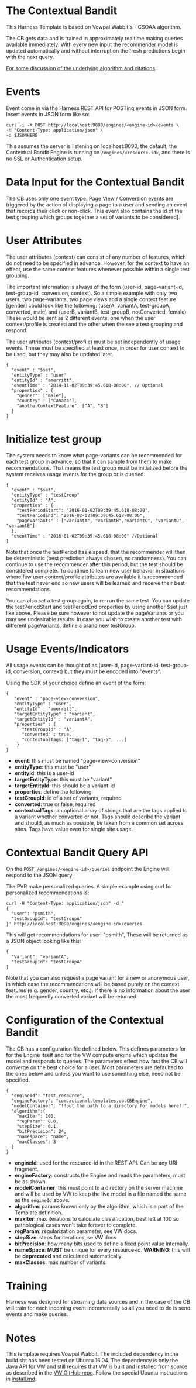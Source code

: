 # The Contextual Bandit

This Harness Template is based on Vowpal Wabbit's - CSOAA algorithm.  

The CB gets data and is trained in approximately realtime making queries available immediately. With every new input the recommender model is updated automatically and without interruption the fresh predictions begin with the next query.

[For some discussion of the underlying algorithm and citations](cb_algorithm.md)

# Events

Event come in via the Harness REST API for POSTing events in JSON form. Insert events in JSON form like so: 

```
curl -i -X POST http://localhost:9090/engines/<engine-id>/events \
-H "Content-Type: application/json" \
-d $JSONHERE
```

This assumes the server is listening on localhost:9090, the default, the Contextual Bandit Engine is running on `/engines/<resourse-id>`, and there is no SSL or Authentication setup.

# Data Input for the Contextual Bandit

The CB uses only one event type. Page View / Conversion events are triggered by the action of displaying a page to a user and sending an event that records their click or non-click. This event also contains the id of the test grouping which groups together a set of variants to be considered]. 

# User Attributes

The user attributes (context) can consist of any number of features, which do not need to be specified in advance. However, for the context to have an effect, use the same context features whenever possible within a single test grouping. 

The important information is always of the form (user-id, page-variant-id, test-group-id, conversion, context). So a simple example with only two users, two page-variants, two page views and a single context feature [gender] could look like the following: (userA, variantA, test-groupA, converted, male) and (userB, variantB, test-groupB, notConverted, female). These would be sent as 2 different events, one when the user context/profile is created and the other when the see a test grouping and respond.

The user attributes (context/profile) must be set independently of usage events. These must be specified at least once, in order for user context to be used, but they may also be updated later.

```
{
  "event" : "$set",
  "entityType" : "user"
  "entityId" : "amerritt",
  "eventTime" : "2014-11-02T09:39:45.618-08:00", // Optional
  "properties" : {
    "gender": ["male"],
    "country" : ["Canada"],
    "anotherContextFeature": ["A", "B"]
  }
}
```

# Initialize test group

The system needs to  know what page-variants can be recommended for each test group in advance, so that it can sample from them to make recommendations. That means the test group must be initialized before the system receives usage events for the group or is queried.

```
{
  "event" : "$set",
  "entityType" : "testGroup"
  "entityId" : "A",
  "properties" : {
    "testPeriodStart": "2016-01-02T09:39:45.618-08:00",
    "testPeriodEnd": "2016-02-02T09:39:45.618-08:00", 
    "pageVariants" : ["variantA", "variantB","variantC", "variantD", "variantE"]
  },
  "eventTime" : "2016-01-02T09:39:45.618-08:00" //Optional
}
```

Note that once the testPeriod has elapsed, that the recommender will then be deterministic (best prediction always chosen, no randomness). You can continue to use the recommender after this period, but the test should be considered complete. To continue to learn new user behavior in situations where few user context/profile attributes are available it is recommended that the test never end so new users will be learned and receive their best recommendations.

You can also set a test group again, to re-run the same test. You can update the testPeriodStart and testPeriodEnd properties by using another $set just like above. Please be sure however to not update the pageVariants or you may see undesirable results. In case you wish to create another test with different pageVariants, define a brand new testGroup.

# Usage Events/Indicators

All usage events can be thought of as (user-id, page-variant-id, test-group-id, conversion, context) but they must be encoded into "events". 

Using the SDK of your choice define an event of the form:

```
{
   "event" : "page-view-conversion",
   "entityType" : "user",
   "entityId" : "amerritt",
   "targetEntityType" : "variant",
   "targetEntityId" : "variantA",
   "properties" : {
      "testGroupId" : "A",
      "converted" : true,
      "contextualTags: ["tag-1", "tag-5", ...]
    }
}
```

 - **event**: this must be named "page-view-conversion"
 - **entityType**: this must be "user"
 - **entityId**: this is a user-id
 - **targetEntityType**: this must be "variant"
 - **targetEntityId**: this should be a variant-id
 - **properties**: define the following
  - **testGroupId**: id of a set of variants, required
  - **converted**: true or false, required
  - **contextualTags**: an optional array of strings that are the tags applied to a variant whether converted or not. Tags should describe the variant and should, as much as possible, be taken from a common set across sites. Tags have value even for single site usage.

# Contextual Bandit Query API

On the `POST /engines/<engine-id>/queries` endpoint the Engine will respond to the JSON query

The PVR make personalized queries. A simple example using curl for personalized recommendations is:

```
curl -H "Content-Type: application/json" -d '
{
  "user": "psmith", 
  "testGroupId": "testGroupA"
}' http://localhost:9090/engines/<engine-id>/queries
```

This will get recommendations for user: "psmith", These will be returned as a JSON object looking like this:

```
{
  "Variant": "variantA",
  "testGroupId": "testGroupA"
}
```

Note that you can also request a page variant for a new or anonymous user, in which case the recommendations will be based purely on the context features (e.g. gender, country, etc.). If there is no information about the user the most frequently converted variant will be returned

# Configuration of the Contextual Bandit

The CB has a configuration file defined below. This defines parameters for for the Engine itself and for the VW compute engine which updates the model and responds to queries. The parameters effect how fast the CB will converge on the best choice for a user. Most parameters are defaulted to the ones below and unless you want to use something else, need not be specified.

```
{
  "engineId": "test_resource",
  "engineFactory": "com.actionml.templates.cb.CBEngine",
  "modelContainer": "!!put the path to a directory for models here!!",
  "algorithm":{
    "maxIter": 100,
    "regParam": 0.0,
    "stepSize": 0.1,
    "bitPrecision": 24,
    "namespace": "name",
    "maxClasses": 3
  }
}
```

 - **engineId**: used for the resource-id in the REST API. Can be any URI fragment.
 - **engineFactory**: constructs the Engine and reads the parameters, must be as shown.
 - **modelContainer**: this must point to a directory on the server machine and will be used by VW to keep the live model in a file named the same as the `engineId` above.
 - **algorithm**: params known only by the algorithm, which is a part of the Template definition.
  - **maxIter**: max iterations to calculate classification, best left at 100 so pathological cases won't take forever to complete.
  - **regParam**: regularization parameter, see VW docs.
  - **stepSize**: steps for iterations, se VW docs
  - **bitPrecision**: how many bits used to define a fixed point value internally.
  - **nameSpace**: **MUST** be unique for every resource-id. **WARNING**: this will be **deprecated** and calculated automatically.
  - **maxClasses**: max number of variants.

# Training

Harness was designed for streaming data sources and in the case of the CB will train for each incoming event incrementally so all you need to do is send events and make queries.

# Notes

This template requires Vowpal Wabbit. The included dependency in the build.sbt has been tested on Ubuntu 16.04. The dependency is only the Java API for VW and still requires that VW is built and installed from source as described in the [VW GitHub repo](https://github.com/JohnLangford/vowpal_wabbit). Follow the special Ubuntu instructions in [install.md](install.md).

